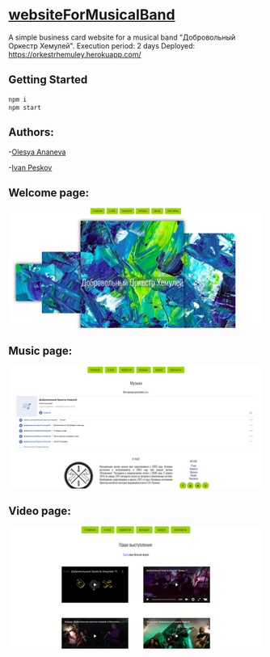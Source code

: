 # [websiteForMusicalBand](https://orkestrhemuley.herokuapp.com/)
A simple business card website for a musical band "Добровольный Оркестр Хемулей". 
Execution period: 2 days
Deployed: https://orkestrhemuley.herokuapp.com/

## Getting Started
```
npm i
npm start
```
## Authors:
-[Olesya Ananeva](https://github.com/OlesyaAnaneva)

-[Ivan Peskov](https://github.com/Pesok24)

## Welcome page:
![welcome page](https://github.com/OlesyaAnaneva/websiteForMusicalBand-/blob/master/public/images/music1.png)

## Music page:
![Music page](https://github.com/OlesyaAnaneva/websiteForMusicalBand-/blob/master/public/images/music%201music.png)

## Video page:
![Video page](https://github.com/OlesyaAnaneva/websiteForMusicalBand-/blob/master/public/images/music%201video.png)
